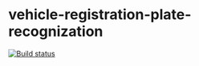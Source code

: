# vehicle-registration-plate-recognization

[![Build status](https://ci.appveyor.com/api/projects/status/github/VysotskiVadim/vehicle-registration-plate-recognization?svg=true)](https://ci.appveyor.com/project/VysotskiVadim/vehicle-registration-plate-recognization)
